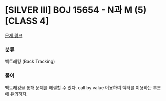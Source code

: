 # [SILVER III] BOJ 15654 - N과 M (5) [CLASS 4]

[문제 링크](https://boj.kr/15654)

### 분류

백트래킹 (Back Tracking)

### 풀이

백트래킹을 통해 문제를 해결할 수 있다. call by value 이용하여 벡터를 이용하는 부분에 유의하자.